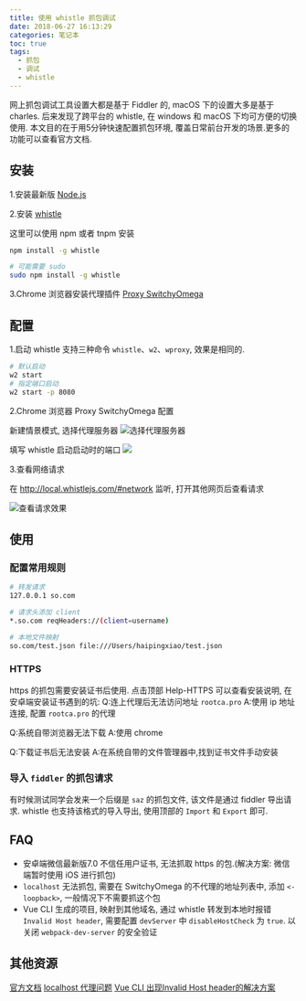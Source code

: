 ```yaml
---
title: 使用 whistle 抓包调试
date: 2018-06-27 16:13:29
categories: 笔记本
toc: true
tags:
  - 抓包
  - 调试
  - whistle
---
```


网上抓包调试工具设置大都是基于 Fiddler 的, macOS 下的设置大多是基于 charles. 后来发现了跨平台的 whistle, 在 windows 和 macOS 下均可方便的切换使用. 本文目的在于用5分钟快速配置抓包环境, 覆盖日常前台开发的场景.更多的功能可以查看官方文档.


## 安装

1.安装最新版 [Node.js](https://nodejs.org/en/)


2.安装 [whistle](http://wproxy.org/whistle/)

这里可以使用 npm 或者 tnpm 安装

```bash
npm install -g whistle

# 可能需要 sudo
sudo npm install -g whistle
```

3.Chrome 浏览器安装代理插件 [Proxy SwitchyOmega](https://chrome.google.com/webstore/detail/proxy-switchyomega/padekgcemlokbadohgkifijomclgjgif)

<!-- more -->

## 配置

1.启动
whistle 支持三种命令 `whistle`、`w2`、`wproxy`, 效果是相同的.

```bash
# 默认启动
w2 start
# 指定端口启动
w2 start -p 8080
```

2.Chrome 浏览器 Proxy SwitchyOmega 配置

新建情景模式, 选择代理服务器
![选择代理服务器](/images/article/1075711.png)

填写 whistle 启动启动时的端口
![](/images/article/48036690.png)


3.查看网络请求

在 http://local.whistlejs.com/#network 监听, 打开其他网页后查看请求

![查看请求效果](/images/article/74710244.png)

## 使用

### 配置常用规则

```bash
# 转发请求
127.0.0.1 so.com

# 请求头添加 client
*.so.com reqHeaders://(client=username)

# 本地文件映射
so.com/test.json file:///Users/haipingxiao/test.json


```

### HTTPS

https 的抓包需要安装证书后使用.
点击顶部 Help-HTTPS 可以查看安装说明, 在安卓端安装证书遇到的坑:
Q:连上代理后无法访问地址 `rootca.pro`
A:使用 ip 地址连接, 配置 `rootca.pro` 的代理

Q:系统自带浏览器无法下载
A:使用 chrome

Q:下载证书后无法安装
A:在系统自带的文件管理器中,找到证书文件手动安装

### 导入 `fiddler` 的抓包请求
有时候测试同学会发来一个后缀是 `saz` 的抓包文件, 该文件是通过 fiddler 导出请求. whistle 也支持该格式的导入导出, 使用顶部的 `Import` 和 `Export` 即可.

## FAQ
- 安卓端微信最新版7.0 不信任用户证书, 无法抓取 https 的包.(解决方案: 微信端暂时使用 iOS 进行抓包)
- `localhost` 无法抓包, 需要在 SwitchyOmega 的不代理的地址列表中, 添加 `<-loopback>`, 一般情况下不需要抓这个包
- Vue CLI 生成的项目, 映射到其他域名, 通过 whistle 转发到本地时报错 `Invalid Host header`, 需要配置 `devServer` 中 `disableHostCheck` 为 `true`. 以关闭 `webpack-dev-server` 的安全验证

## 其他资源

[官方文档](http://wproxy.org/whistle/)
[localhost 代理问题](https://github.com/avwo/whistle/issues/266)
[Vue CLI 出现Invalid Host header的解决方案](https://blog.csdn.net/guzhao593/article/details/85918869)
